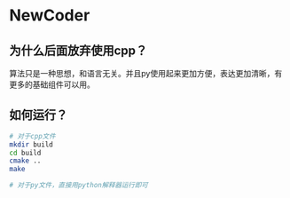 # NewCoder

## 为什么后面放弃使用cpp？
算法只是一种思想，和语言无关。并且py使用起来更加方便，表达更加清晰，有更多的基础组件可以用。

## 如何运行？
```sh
# 对于cpp文件
mkdir build
cd build 
cmake ..
make

# 对于py文件，直接用python解释器运行即可
```

